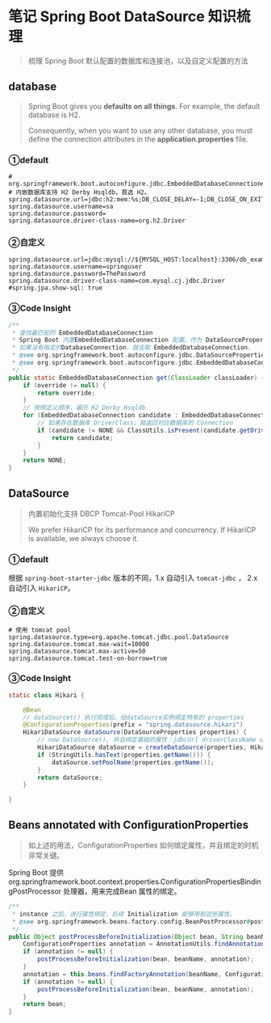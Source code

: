 # 笔记 Spring Boot DataSource 知识梳理

> 梳理 Spring Boot 默认配置的数据库和连接池，以及自定义配置的方法

## database

> Spring Boot gives you **defaults on all things**. For example, the default database is H2.
> 
> Consequently, when you want to use any other database, you must define the connection attributes in the **application.properties** file.

### ①default

```properties
# org.springframework.boot.autoconfigure.jdbc.EmbeddedDatabaseConnection#H2
# 内嵌数据库支持 H2 Derby Hsqldb，首选 H2。
spring.datasource.url=jdbc:h2:mem:%s;DB_CLOSE_DELAY=-1;DB_CLOSE_ON_EXIT=FALSE
spring.datasource.username=sa
spring.datasource.password=
spring.datasource.driver-class-name=org.h2.Driver
```

### ②自定义

```properties
spring.datasource.url=jdbc:mysql://${MYSQL_HOST:localhost}:3306/db_example
spring.datasource.username=springuser
spring.datasource.password=ThePassword
spring.datasource.driver-class-name=com.mysql.cj.jdbc.Driver
#spring.jpa.show-sql: true
```

### ③Code Insight

```java
/**
 * 查找最匹配的 EmbeddedDatabaseConnection
 * Spring Boot 内置EmbeddedDatabaseConnection 配置。作为 DataSourceProperties 托底配置。
 * 如果没有指定的DatabaseConnection，就会取 EmbeddedDatabaseConnection。
 * @see org.springframework.boot.autoconfigure.jdbc.DataSourceProperties
 * @see org.springframework.boot.autoconfigure.jdbc.EmbeddedDatabaseConnection
 */
public static EmbeddedDatabaseConnection get(ClassLoader classLoader) {
	if (override != null) {
		return override;
	}
	// 按照定义顺序，遍历 H2 Derby Hsqldb
	for (EmbeddedDatabaseConnection candidate : EmbeddedDatabaseConnection.values()) {
		// 如果存在数据库 DriverClass，就返回对应数据库的 Connection
		if (candidate != NONE && ClassUtils.isPresent(candidate.getDriverClassName(), classLoader)) {
			return candidate;
		}
	}
	return NONE;
}
```



## DataSource

> 内置初始化支持 DBCP Tomcat-Pool HikariCP
> 
> We prefer HikariCP for its performance and concurrency. If HikariCP is available, we always choose it.

### ①default

根据 `spring-boot-starter-jdbc` 版本的不同，1.x 自动引入 `tomcat-jdbc` ， 2.x 自动引入 `HikariCP`。



### ②自定义

```properties
# 使用 tomcat pool
spring.datasource.type=org.apache.tomcat.jdbc.pool.DataSource
spring.datasource.tomcat.max-wait=10000
spring.datasource.tomcat.max-active=50
spring.datasource.tomcat.test-on-borrow=true

```

### ③Code Insight

```java
static class Hikari {

	@Bean
	// dataSourcet() 执行完成后，给dataSource实例绑定特有的 properties
	@ConfigurationProperties(prefix = "spring.datasource.hikari")
	HikariDataSource dataSource(DataSourceProperties properties) {
		// new DataSource(), 并且绑定基础的属性：jdbcUrl driverClassName username password
		HikariDataSource dataSource = createDataSource(properties, HikariDataSource.class);
		if (StringUtils.hasText(properties.getName())) {
			dataSource.setPoolName(properties.getName());
		}
		return dataSource;
	}

}
```

## Beans annotated with ConfigurationProperties

> 如上述的用法，ConfigurationProperties 如何绑定属性，并且绑定的时机非常关键。

Spring Boot 提供 org.springframework.boot.context.properties.ConfigurationPropertiesBindingPostProcessor 处理器，用来完成Bean 属性的绑定。

```java
/**
 * instance 之后，进行属性绑定，后续 Initialization 能够用到这些属性。
 * @see org.springframework.beans.factory.config.BeanPostProcessor#postProcessBeforeInitialization
 */
public Object postProcessBeforeInitialization(Object bean, String beanName) throws BeansException {
	ConfigurationProperties annotation = AnnotationUtils.findAnnotation(bean.getClass(), ConfigurationProperties.class);
	if (annotation != null) {
		postProcessBeforeInitialization(bean, beanName, annotation);
	}
	annotation = this.beans.findFactoryAnnotation(beanName, ConfigurationProperties.class);
	if (annotation != null) {
		postProcessBeforeInitialization(bean, beanName, annotation);
	}
	return bean;
}
```


